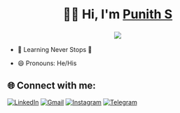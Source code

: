 <h1 align="center"> 👋🏾 Hi, I'm <a href="https://www.linkedin.com/in/puni2001/" target="_blank"> Punith S   </a></h1>
<h3 align="center"> <img src="https://readme-typing-svg.herokuapp.com?color=0357F7&lines= Learning Development+%3A)" /> </h3>

- 🌱 Learning Never Stops 🚀



- 😄 Pronouns: He/His

## 🌐 Connect with me:
  <a href="https://www.linkedin.com/in/puni2001/"><img alt="LinkedIn" src="https://img.shields.io/badge/linkedin-%230077B5.svg?style=for-the-badge&logo=linkedin&logoColor=white"/></a>
  <a href="mailto:punithpunith2001@gmail.com"><img alt="Gmail" src="https://img.shields.io/badge/Gmail-D14836?style=for-the-badge&logo=gmail&logoColor=white"/></a>
   <a href="https://www.instagram.com/itz_punith"><img alt="Instagram" src="https://img.shields.io/badge/Instagram-E4405F?style=for-the-badge&logo=instagram&logoColor=white"/></a>
  <a href="https://t.me/PUNI2001"><img alt="Telegram" src="https://img.shields.io/badge/Telegram-2CA5E0?style=for-the-badge&logo=telegram&logoColor=white" /></a>
</div>



